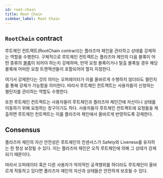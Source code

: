 ```yaml
---
id: root-chain
title: Root Chain
sidebar_label: Root Chain
---
```



## `RootChain` contract
루트체인 컨트랙트(RootChain contract)는 플라즈마 체인을 관리하고 상태를 강제하는 역할을 수행한다. 구체적으로 루트체인 컨트랙트는 플라즈마 체인의 다음 블록이 어떤 종류의 [블록](plasma-chain#blocks-and-epoch)이 되어야 하는지 강제하며, 만약 요청 블록이거나 탈출 블록일 경우 해당 블록에 어떠한 요청 트랜잭션들이 포함되어야 할지 지정한다. 

여기서 강제한다는 것의 의미는 오퍼레이터가 이를 올바르게 수행하지 않더라도 챌린지를 통해 강제가 가능함을 의미한다. 따라서 루트체인 컨트랙트는 사용자들이 신청하는 챌린지를 관리하는 역할도 수행한다. 

또한 루트체인 컨트랙트는 사용자들이 루트체인과 플라즈마 체인간에 자산이나 상태를 이동하기 위해 요청하는 창구이기도 하다. 사용자들이 루트체인 컨트랙트에 요청들을 제출하면 루트체인 컨트랙트는 이를 플라즈마 체인에서 올바르게 반영하도록 강제한다.


## Consensus
플라즈마 체인의 자산 안전성은 루트체인의 컨센서스가 Safety와 Liveness를 유지하는 한 항상 보장될 수 있다. 이는 플라즈마 체인은 오직 루트체인에 의해 그 상태가 강제되기 때문이다. 

따라서 오퍼레이터 혹은 다른 사용자가 악의적인 공격행위를 하더라도 루트체인이 올바르게 작동하고 있다면 플라즈마 체인의 자산과 상태들은 안전하게 보호될 수 있다.
